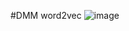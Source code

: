 #DMM word2vec
![image](https://cloud.githubusercontent.com/assets/1988660/20237148/9c9ce3a8-a90d-11e6-8132-a68f3ffadeff.png)
